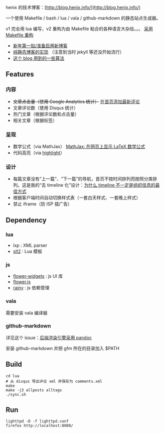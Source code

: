 henix 的技术博客：[http://blog.henix.info/](http://blog.henix.info/)

一个使用 Makefile / bash / lua / vala / github-markdown 的静态站点生成器。

v1 完全用 lua 编写，v2 重构为由 Makefile 粘合的各种语言大杂烩。。。 [采用 Makefile 重构](https://github.com/henix/blog.henix.info/issues/5)

* [新年第一贴/准备启用新博客](http://blog.henix.info/blog/new-year-new-blog.html)
* [纯静态博客的实现](http://blog.henix.info/blog/my-static-blog.html) （注意到当时 jekyll 等还没开始流行）
* [这个 blog 用到的一些算法](http://blog.henix.info/blog/blog-algorithms.html)

## Features

### 内容

* <del>文章点击量（使用 Google Analytics 统计）</del> [在首页添加最新评论](https://github.com/henix/blog.henix.info/issues/2)
* 文章评论数（使用 Disqus 统计）
* 热门文章（根据评论数和点击量）
* 相关文章（根据标签）

### 呈现

* 数学公式（via MathJax） [MathJax: 在网页上显示 LaTeX 数学公式](http://blog.henix.info/blog/mathjax-render-latex-math-online.html)
* 代码高亮（via [highlight](https://github.com/henix/blog.henix.info/issues/4)）

### 设计

* 每篇文章没有“上一篇”、“下一篇”的导航，首页不按时间排列而按照分类排列。这是我的“去 timeline 化”设计：[为什么 timeline 不一定是组织信息的最佳方式](http://blog.henix.info/blog/why-not-timeline.html)
* 根据客户端时间自动切换样式表（一套白天样式、一套晚上样式）
* 禁止 iframe（防 ISP 插广告）

## Dependency

### lua

* lxp : XML parser
* [slt2](https://github.com/henix/slt2) : Lua 模板

### js

* [flower-widgets](https://github.com/henix/flower-widgets) : js UI 库
* [flower.js](https://github.com/henix/flower.js)
* [rainy](https://github.com/henix/rainy) : js 依赖管理

### vala

需要安装 vala 编译器

### github-markdown

详见这个 issue：[后端渲染引擎采用 pandoc](https://github.com/henix/blog.henix.info/issues/7)

安装 github-markdown 并把 gfm 所在的目录加入 $PATH

## Build

	cd lua
	# 从 disqus 导出评论 xml 并保存为 comments.xml
	make
	make -j3 allposts alltags
	./sync.sh

## Run

	lighttpd -D -f lighttpd.conf
	firefox http://localhost:8080/

